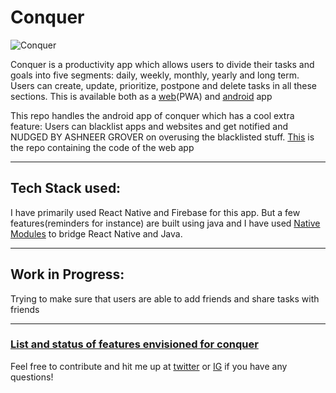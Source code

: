 # Conquer

![Conquer](https://play-lh.googleusercontent.com/o-p3GT0nKIn0ZZ2RJET1dICukLrEwJsySjo-LQ6WJ4mlqY6-ltFtkhyPpbgxWgIGUXJl=s180-rw)

Conquer is a productivity app which allows users to divide their tasks and goals into five segments: daily, weekly, monthly, yearly and long term. Users can create, update, prioritize, postpone and delete tasks in all these sections. This is available both as a [web](https://conquer-goals.netlify.app/)(PWA) and [android](https://play.google.com/store/apps/details?id=com.conquer_app) app

This repo handles the android app of conquer which has a cool extra feature: Users can blacklist apps and websites and get notified and NUDGED BY ASHNEER GROVER on overusing the blacklisted stuff.
[This](https://github.com/devout-coder/conquer) is the repo containing the code of the web app

---

## Tech Stack used:

I have primarily used React Native and Firebase for this app. But a few features(reminders for instance) are built using java and I have used [Native Modules](https://reactnative.dev/docs/native-modules-android) to bridge React Native and Java.

---

## Work in Progress:

Trying to make sure that users are able to add friends and share tasks with friends

---

### [List and status of features envisioned for conquer](https://lime-handstand-aac.notion.site/Conquer-features-status-3cd4161709fb45aabc73d514517df06f)

Feel free to contribute and hit me up at [twitter](https://twitter.com/devout_coder) or [IG](https://www.instagram.com/devout_coder/) if you have any questions!
